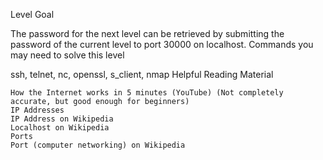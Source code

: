 Level Goal

The password for the next level can be retrieved by submitting the password of the current level to port 30000 on localhost.
Commands you may need to solve this level

ssh, telnet, nc, openssl, s_client, nmap
Helpful Reading Material

    How the Internet works in 5 minutes (YouTube) (Not completely accurate, but good enough for beginners)
    IP Addresses
    IP Address on Wikipedia
    Localhost on Wikipedia
    Ports
    Port (computer networking) on Wikipedia
